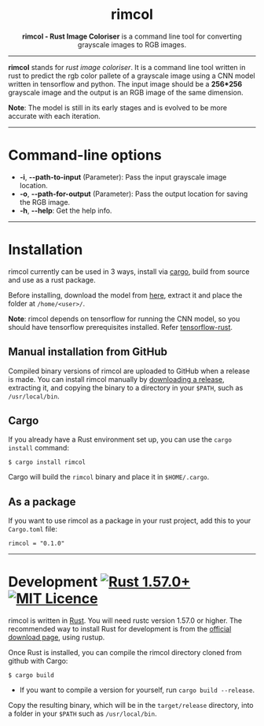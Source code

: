 <div align="center">

# **rimcol**

**rimcol - Rust Image Coloriser** is a command line tool for converting grayscale images to RGB images.

</div>

---

**rimcol** stands for *rust image coloriser*. It is a command line tool written in rust to predict the rgb color pallete of a grayscale image using a CNN model written in tensorflow and python. The input image should be a **256*256** grayscale image and the output is an RGB image of the same dimension.

**Note**: The model is still in its early stages and is evolved to be more accurate with each iteration.

---

<h1>Command-line options</h1>

* **-i**, **--path-to-input** (Parameter): Pass the input grayscale image location.
* **-o**, **--path-for-output** (Parameter): Pass the output location for saving the RGB image.
* **-h**, **--help**: Get the help info.

---

<h1>Installation</h1>

rimcol currently can be used in 3 ways, install via [cargo](https://doc.rust-lang.org/cargo/), build from source and use as a rust package.

Before installing, download the model from <a href="https://drive.google.com/drive/folders/1-Q--MxdkfbO26UHIKBlrkRSY9TT2VFG4?usp=sharing" target="_blank">here</a>,
extract it and place the folder at `/home/<user>/`.

**Note**: rimcol depends on tensorflow for running the CNN model, so you should have tensorflow prerequisites installed. Refer [tensorflow-rust](https://github.com/tensorflow/rust).

## Manual installation from GitHub

Compiled binary versions of rimcol are uploaded to GitHub when a release is made.
You can install rimcol manually by [downloading a release](https://github.com/ligmitz/rimcol/releases), extracting it, and copying the binary to a directory in your `$PATH`, such as `/usr/local/bin`.

## Cargo

If you already have a Rust environment set up, you can use the `cargo install` command:

    $ cargo install rimcol

Cargo will build the `rimcol` binary and place it in `$HOME/.cargo`.

## As a package

If you want to use rimcol as a package in your rust project, add this to your `Cargo.toml` file:

```
rimcol = "0.1.0"
```

---

<a id="development">
<h1>Development

<a href="https://blog.rust-lang.org/2021/12/02/Rust-1.57.0.html">
    <img src="https://img.shields.io/badge/rustc-1.57.0+-lightgray.svg" alt="Rust 1.57.0+" />
</a>

<a href="https://github.com/ogham/exa/blob/master/LICENCE">
    <img src="https://img.shields.io/badge/licence-MIT-green" alt="MIT Licence" />
</a>
</h1></a>

rimcol is written in [Rust](https://www.rust-lang.org/).
You will need rustc version 1.57.0 or higher.
The recommended way to install Rust for development is from the [official download page](https://www.rust-lang.org/tools/install), using rustup.

Once Rust is installed, you can compile the rimcol directory cloned from github with Cargo:

    $ cargo build

- If you want to compile a version for yourself, run `cargo build --release`.

Copy the resulting binary, which will be in the `target/release` directory, into a folder in your `$PATH` such as `/usr/local/bin`.
